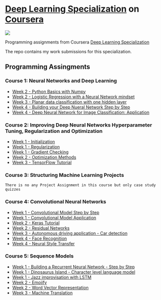 # [Deep Learning Specialization](https://www.coursera.org/programs/602fac0b-e81f-4793-9bdd-cc6392c9fc20?collectionId=&currentTab=CATALOG&productId=W62RsyrdEeeFQQqyuQaohA&productType=s12n&showMiniModal=true) on [Coursera](https://www.coursera.org/programs/602fac0b-e81f-4793-9bdd-cc6392c9fc20?currentTab=CATALOG)
![](https://d2wvfoqc9gyqzf.cloudfront.net/content/uploads/2018/09/deeplearning-logo-fb.png)


Programming assignments from Coursera [Deep Learning Specialization](https://www.coursera.org/programs/602fac0b-e81f-4793-9bdd-cc6392c9fc20?collectionId=&currentTab=CATALOG&productId=W62RsyrdEeeFQQqyuQaohA&productType=s12n&showMiniModal=true)

The repo contains my work submissions for this specialization. 

## Programming Assingments

### Course 1: Neural Networks and Deep Learning

* [Week 2 - Python Basics with Numpy](https://github.com/Shahrullo/Deep-Learning-Coursera/blob/main/1%20Neural%20Networks%20and%20Deep%20Learning/Python_Basics_With_Numpy_v3a.ipynb)
* [Week 2 - Logistic Regression with a Neural Network mindset](https://github.com/Shahrullo/Deep-Learning-Coursera/blob/main/1%20Neural%20Networks%20and%20Deep%20Learning/Logistic_Regression_with_a_Neural_Network_mindset_v6a.ipynb)
* [Week 3 - Planar data classification with one hidden layer](https://github.com/Shahrullo/Deep-Learning-Coursera/blob/main/1%20Neural%20Networks%20and%20Deep%20Learning/Planar_data_classification_with_onehidden_layer_v6c.ipynb)
* [Week 4 - Building your Deep Nueral Network Step by Step](https://github.com/Shahrullo/Deep-Learning-Coursera/blob/main/1%20Neural%20Networks%20and%20Deep%20Learning/Building_your_Deep_Neural_Network_Step_by_Step_v8a.ipynb)
* [Week 4 - Deep Neural Network for Image Classification: Application](https://github.com/Shahrullo/Deep-Learning-Coursera/blob/main/1%20Neural%20Networks%20and%20Deep%20Learning/Deep%2BNeural%2BNetwork%2B-%2BApplication%2Bv8.ipynb)

### Course 2: Improving Deep Neural Networks Hyperparameter Tuning, Regularization and Optimization
* [Week 1 - Initialization](https://github.com/Shahrullo/Deep-Learning-Coursera/tree/main/2%20Improving%20Deep%20Neural%20Networks%20Hyperparameter%20Tuning%2C%20Regularization%20and%20Optimization/Week%201/Initialization)
* [Week 1 - Regularization](https://github.com/Shahrullo/Deep-Learning-Coursera/tree/main/2%20Improving%20Deep%20Neural%20Networks%20Hyperparameter%20Tuning%2C%20Regularization%20and%20Optimization/Week%201/Regularization)
* [Week 1 - Gradient Checking](https://github.com/Shahrullo/Deep-Learning-Coursera/tree/main/2%20Improving%20Deep%20Neural%20Networks%20Hyperparameter%20Tuning%2C%20Regularization%20and%20Optimization/Week%201/Gradient%20Checking)
* [Week 2 - Optimization Methods](https://github.com/Shahrullo/Deep-Learning-Coursera/tree/main/2%20Improving%20Deep%20Neural%20Networks%20Hyperparameter%20Tuning%2C%20Regularization%20and%20Optimization/Week%202/OptimizationMethods)
* [Week 3 - TensorFlow Tutorial](https://github.com/Shahrullo/Deep-Learning-Coursera/tree/main/2%20Improving%20Deep%20Neural%20Networks%20Hyperparameter%20Tuning%2C%20Regularization%20and%20Optimization/Week%203)

### Course 3: Structuring Machine Learning Projects
 `There is no any Project Assignment in this course but only case study quizzes`
 
### Course 4: Convolutional Neural Networks
* [Week 1 - Convolutional Model Step by Step](https://github.com/Shahrullo/Deep-Learning-Coursera/blob/main/4%20Convolutional%20Neural%20Networks/week%201/Convolution_model_Step_by_Step_v2a.ipynb)
* [Week 1 - Convolutional Model Application](https://github.com/Shahrullo/Deep-Learning-Coursera/blob/main/4%20Convolutional%20Neural%20Networks/week%201/Convolution_model_Application_v1a.ipynb)
* [Week 2 - Keras Tutorial](https://github.com/Shahrullo/Deep-Learning-Coursera/blob/main/4%20Convolutional%20Neural%20Networks/week%202/Keras_Tutorial_v2a.ipynb)
* [Week 2 - Residual Networks](https://github.com/Shahrullo/Deep-Learning-Coursera/blob/main/4%20Convolutional%20Neural%20Networks/week%202/Residual_Networks_v2a.ipynb)
* [Week 3 - Autonomous driving application - Car detection](https://github.com/Shahrullo/Deep-Learning-Coursera/tree/main/4%20Convolutional%20Neural%20Networks/week%203)
* [Week 4 - Face Recognition](https://github.com/Shahrullo/Deep-Learning-Coursera/tree/main/4%20Convolutional%20Neural%20Networks/week%204/Face%20Recognition)
* [Week 4 - Neural Style Transfer](https://github.com/Shahrullo/Deep-Learning-Coursera/tree/main/4%20Convolutional%20Neural%20Networks/week%204/Neural%20Style%20Transfer)

### Course 5: Sequence Models
* [Week 1 - Building a Recurrent Neural Network - Step by Step](https://github.com/Shahrullo/Deep-Learning-Coursera/tree/main/5%20Sequence%20Models/week%201/Building%20a%20Recurrent%20Neural%20Network%20-%20Step%20by%20Step)
* [Week 1 - Dinosaurus Island - Character level language model](https://github.com/Shahrullo/Deep-Learning-Coursera/tree/main/5%20Sequence%20Models/week%201/Dinosaur%20Island%20-%20Character-level%20Language)
* [Week 1 - Jazz improvisation with LSTM](https://github.com/Shahrullo/Deep-Learning-Coursera/tree/main/5%20Sequence%20Models/week%201/Jazz%20improvisation%20with%20LSTM)
* [Week 2 - Emojify](https://github.com/Shahrullo/Deep-Learning-Coursera/tree/main/5%20Sequence%20Models/week%202/Emojify)
* [Week 2 - Word Vector Representation](https://github.com/Shahrullo/Deep-Learning-Coursera/tree/main/5%20Sequence%20Models/week%202/Word%20Vector%20Representation)
* [Week 3 - Machine Translation](https://github.com/Shahrullo/Deep-Learning-Coursera/tree/main/5%20Sequence%20Models/week%203/Machine%20Translation)
